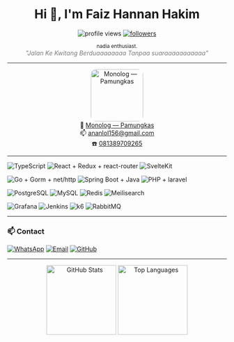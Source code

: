 <h1 align="center">Hi 👋, I'm Faiz Hannan Hakim</h1>

<p align="center">
  <img src="https://komarev.com/ghpvc/?username=faizh&label=Profile%20Views&color=0e75b6&style=flat" alt="profile views" />
  <a href="https://github.com/faizh?tab=followers">
    <img src="https://img.shields.io/github/followers/faizh?label=Followers&style=flat" alt="followers" />
  </a>
</p>

<p align="center">
  <small>nadia enthusiast.</small><br/>
  <em style="color: #7c7c7c">"Jalan Ke Kwitang Berduaaaaaaaa Tanpaa suaraaaaaaaaaaa"</em>
</p>

---

<div align="center" style="margin-top:12px;">
  <a href="https://open.spotify.com/track/2XPPqyi6LiRX7zM4q8pLQ8" target="_blank">
    <img src="https://i1.sndcdn.com/artworks-000606599605-gzs2k7-t500x500.jpg" alt="Monolog — Pamungkas" width="120" style="border-radius:12px;" />
  </a>
  <div>
    🎵 <a href="https://open.spotify.com/track/2XPPqyi6LiRX7zM4q8pLQ8" target="_blank">Monolog — Pamungkas</a><br/>
    📫 <a href="mailto:ananlol156@gmail.com">ananlol156@gmail.com</a><br/>
    ☎️ <a href="https://wa.me/6281389709265">081389709265</a>
  </div>
</div>

---
![TypeScript](https://img.shields.io/badge/-TypeScript-3178C6?style=for-the-badge&logo=typescript&logoColor=white)
![React + Redux + react-router](https://img.shields.io/badge/-React-61DAFB?style=for-the-badge&logo=react&logoColor=black)
![SvelteKit](https://img.shields.io/badge/-SvelteKit-FF3E00?style=for-the-badge&logo=svelte&logoColor=white)

![Go + Gorm + net/http](https://img.shields.io/badge/-Golang-00ADD8?style=for-the-badge&logo=go&logoColor=white)
![Spring Boot + Java](https://img.shields.io/badge/-SpringBoot-6DB33F?style=for-the-badge&logo=spring&logoColor=white)
![PHP + laravel](https://img.shields.io/badge/-PHP-777BB4?style=for-the-badge&logo=php&logoColor=white)

![PostgreSQL](https://img.shields.io/badge/-PostgreSQL-316192?style=for-the-badge&logo=postgresql&logoColor=white)
![MySQL](https://img.shields.io/badge/-MySQL-4479A1?style=for-the-badge&logo=mysql&logoColor=white)
![Redis](https://img.shields.io/badge/-Redis-DC382D?style=for-the-badge&logo=redis&logoColor=white)
![Meilisearch](https://img.shields.io/badge/-Meilisearch-FF3E00?style=for-the-badge&logo=meilisearch&logoColor=white)

![Grafana](https://img.shields.io/badge/-Grafana-F46800?style=for-the-badge&logo=grafana&logoColor=white)
![Jenkins](https://img.shields.io/badge/-Jenkins-D24939?style=for-the-badge&logo=jenkins&logoColor=white)
![k6](https://img.shields.io/badge/-k6-7D64FF?style=for-the-badge&logo=k6&logoColor=white)
![RabbitMQ](https://img.shields.io/badge/-RabbitMQ-FF6600?style=for-the-badge&logo=rabbitmq&logoColor=white)

---

### 📫 Contact
[![WhatsApp](https://img.shields.io/badge/-081389709265-25D366?style=for-the-badge&logo=whatsapp&logoColor=white)](https://wa.me/6281389709265)
[![Email](https://img.shields.io/badge/-ananlol156@gmail.com-D14836?style=for-the-badge&logo=gmail&logoColor=white)](mailto:ananlol156@gmail.com)
[![GitHub](https://img.shields.io/badge/-anan112pcmec-181717?style=for-the-badge&logo=github&logoColor=white)](https://github.com/anan112pcmec)

---

<p align="center">
  <img src="https://github-readme-stats.vercel.app/api?username=faizh&show_icons=true&theme=radical" alt="GitHub Stats" height="160"/>
  <img src="https://github-readme-stats.vercel.app/api/top-langs/?username=faizh&layout=compact&theme=radical" alt="Top Languages" height="160"/>
</p>
